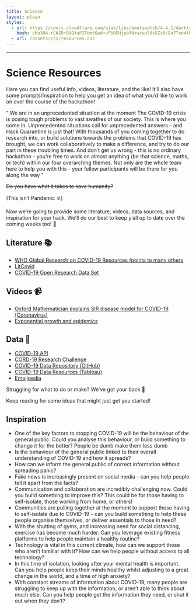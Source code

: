 ```yaml
---
title: Science
layout: plain
styles:
  - url: https://cdnjs.cloudflare.com/ajax/libs/bootswatch/4.4.1/darkly/bootstrap.min.css
    hash: sha384-rCA2D+D9QXuP2TomtQwd+uP50EHjpafN+wruul0sXZzX/Da7Txn4tB9aLMZV4DZm
  - url: /assets/css/resources.css
---
```

---

# Science Resources

Here you can find useful info, videos, literature, and the like! It’ll also have some prompts/inspiration to help you get an idea of what you’d like to work on over the course of the hackathon!

“ We are in an unprecedented situation at the moment The COVID-19 crisis is posing tough problems to vast swathes of our society. This is where you come in. Unprecedented situations call for unprecedented answers - and Hack Quarantine is just that! With thousands of you coming together to do research into, or build solutions towards the problems that COVID-19 has brought, we can work collaboratively to make a difference, and try to do our part in these troubling times. And don’t get us wrong - this is no ordinary hackathon - you’re free to work on almost anything (be that science, maths, or tech) within our four overarching themes. Not only are the whole team here to help you with this - your fellow participants will be there for you along the way ”

~~Do you have what it takes to save humanity?~~

(This isn’t Pandemic ☣️)

Now we’re going to provide some literature, videos, data sources, and inspiration for your hack. We’ll do our best to keep y’all up to date over the coming weeks too! 💖

## Literature 📚

* [WHO Global Research on COVID-19 Resources (points to many others](https://www.who.int/emergencies/diseases/novel-coronavirus-2019/global-research-on-novel-coronavirus-2019-ncov)
* [LitCovid](https://www.ncbi.nlm.nih.gov/research/coronavirus/)
* [COVID-19 Open Research Data Set](https://pages.semanticscholar.org/coronavirus-research)


## Videos 📹

* [Oxford Mathematician explains SIR disease model for COVID-19 (Coronavirus)](https://www.youtube.com/watch?v=NKMHhm2Zbkw)
* [Exponential growth and epidemics](https://www.youtube.com/watch?v=Kas0tIxDvrg)
  
## Data 💾

* [COVID-19 API](covid19api.com) 
* [CORD-19 Research Challenge](https://www.kaggle.com/allen-institute-for-ai/CORD-19-research-challenge)
* [COVID-19 Data Repository (GitHub)](https://github.com/CSSEGISandData/COVID-19)
* [COVID-19 Data Resources (Tableau)](https://www.tableau.com/covid-19-coronavirus-data-resources)
* [Emojipedia](https://emojipedia.org/coronavirus/)



Struggling for what to do or make? We’ve got your back 💖 

Keep reading for some ideas that might just get you started!

## Inspiration 

* One of the key factors to stopping COVID-19 will be the behaviour of the general public. Could you analyse this behaviour, or build something to change it for the better? People be dumb make them less dumb
* Is the behaviour of the general public linked to their overall understanding of COVID-19 and how it spreads? 
* How can we inform the general public of correct information without spreading panic?
* Fake news is increasingly present on social media - can you help people tell it apart from the facts?
* Communication and collaboration are incredibly challenging now. Could you build something to improve this? This could be for those having to self-isolate, those working from home, or others! 
* Communities are pulling together at the moment to support those having to self-isolate due to COVID-19 - can you build something to help these people organise themselves, or deliver essentials to those in need?
* With the shutting of gyms, and increasing need for social distancing, exercise has become much harder. Can you leverage existing fitness platforms to help people maintain a healthy routine? 
* Technology is vital in this current climate, how can we support those who aren’t familiar with it? How can we help people without access to all technology?
* In this time of isolation, looking after your mental health is important. Can you help people keep their minds healthy whilst adjusting to a great change in the world, and a time of high anxiety?
* With constant streams of information about COVID-19, many people are struggling to keep up with the information, or aren’t able to think about much else. Can you help people get the information they need, or shut it out when they don’t?
